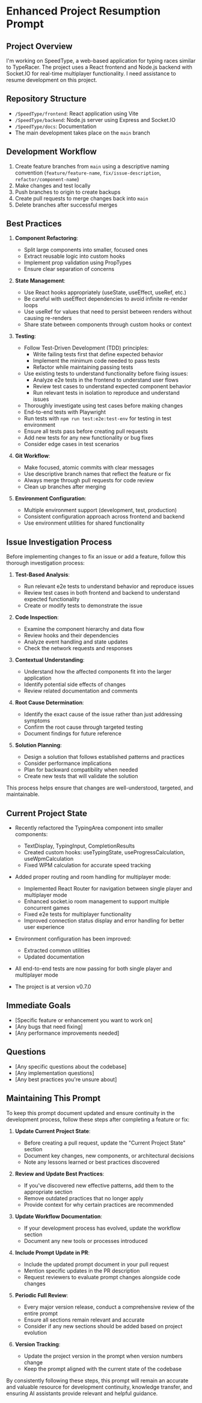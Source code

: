 # Enhanced Project Resumption Prompt

## Project Overview
I'm working on SpeedType, a web-based application for typing races similar to TypeRacer. The project uses a React frontend and Node.js backend with Socket.IO for real-time multiplayer functionality. I need assistance to resume development on this project.

## Repository Structure
- `/SpeedType/frontend`: React application using Vite
- `/SpeedType/backend`: Node.js server using Express and Socket.IO
- `/SpeedType/docs`: Documentation
- The main development takes place on the `main` branch

## Development Workflow
1. Create feature branches from `main` using a descriptive naming convention (`feature/feature-name`, `fix/issue-description`, `refactor/component-name`)
2. Make changes and test locally
3. Push branches to origin to create backups
4. Create pull requests to merge changes back into `main`
5. Delete branches after successful merges

## Best Practices
1. **Component Refactoring**: 
   - Split large components into smaller, focused ones
   - Extract reusable logic into custom hooks
   - Implement prop validation using PropTypes
   - Ensure clear separation of concerns

2. **State Management**:
   - Use React hooks appropriately (useState, useEffect, useRef, etc.)
   - Be careful with useEffect dependencies to avoid infinite re-render loops
   - Use useRef for values that need to persist between renders without causing re-renders
   - Share state between components through custom hooks or context

3. **Testing**:
   - Follow Test-Driven Development (TDD) principles:
     - Write failing tests first that define expected behavior
     - Implement the minimum code needed to pass tests
     - Refactor while maintaining passing tests
   - Use existing tests to understand functionality before fixing issues:
     - Analyze e2e tests in the frontend to understand user flows
     - Review test cases to understand expected component behavior
     - Run relevant tests in isolation to reproduce and understand issues
   - Thoroughly investigate using test cases before making changes
   - End-to-end tests with Playwright
   - Run tests with `npm run test:e2e:test-env` for testing in test environment
   - Ensure all tests pass before creating pull requests
   - Add new tests for any new functionality or bug fixes
   - Consider edge cases in test scenarios

4. **Git Workflow**:
   - Make focused, atomic commits with clear messages
   - Use descriptive branch names that reflect the feature or fix
   - Always merge through pull requests for code review
   - Clean up branches after merging

5. **Environment Configuration**:
   - Multiple environment support (development, test, production)
   - Consistent configuration approach across frontend and backend
   - Use environment utilities for shared functionality

## Issue Investigation Process

Before implementing changes to fix an issue or add a feature, follow this thorough investigation process:

1. **Test-Based Analysis**:
   - Run relevant e2e tests to understand behavior and reproduce issues
   - Review test cases in both frontend and backend to understand expected functionality
   - Create or modify tests to demonstrate the issue

2. **Code Inspection**:
   - Examine the component hierarchy and data flow
   - Review hooks and their dependencies
   - Analyze event handling and state updates
   - Check the network requests and responses

3. **Contextual Understanding**:
   - Understand how the affected components fit into the larger application
   - Identify potential side effects of changes
   - Review related documentation and comments

4. **Root Cause Determination**:
   - Identify the exact cause of the issue rather than just addressing symptoms
   - Confirm the root cause through targeted testing
   - Document findings for future reference

5. **Solution Planning**:
   - Design a solution that follows established patterns and practices
   - Consider performance implications
   - Plan for backward compatibility when needed
   - Create new tests that will validate the solution

This process helps ensure that changes are well-understood, targeted, and maintainable.

## Current Project State
- Recently refactored the TypingArea component into smaller components:
  - TextDisplay, TypingInput, CompletionResults
  - Created custom hooks: useTypingState, useProgressCalculation, useWpmCalculation
  - Fixed WPM calculation for accurate speed tracking

- Added proper routing and room handling for multiplayer mode:
  - Implemented React Router for navigation between single player and multiplayer mode
  - Enhanced socket.io room management to support multiple concurrent games
  - Fixed e2e tests for multiplayer functionality
  - Improved connection status display and error handling for better user experience

- Environment configuration has been improved:
  - Extracted common utilities
  - Updated documentation
  
- All end-to-end tests are now passing for both single player and multiplayer mode
- The project is at version v0.7.0

## Immediate Goals
- [Specific feature or enhancement you want to work on]
- [Any bugs that need fixing]
- [Any performance improvements needed]

## Questions
- [Any specific questions about the codebase]
- [Any implementation questions]
- [Any best practices you're unsure about]

## Maintaining This Prompt

To keep this prompt document updated and ensure continuity in the development process, follow these steps after completing a feature or fix:

1. **Update Current Project State**:
   - Before creating a pull request, update the "Current Project State" section
   - Document key changes, new components, or architectural decisions
   - Note any lessons learned or best practices discovered

2. **Review and Update Best Practices**:
   - If you've discovered new effective patterns, add them to the appropriate section
   - Remove outdated practices that no longer apply
   - Provide context for why certain practices are recommended

3. **Update Workflow Documentation**:
   - If your development process has evolved, update the workflow section
   - Document any new tools or processes introduced

4. **Include Prompt Update in PR**:
   - Include the updated prompt document in your pull request
   - Mention specific updates in the PR description
   - Request reviewers to evaluate prompt changes alongside code changes

5. **Periodic Full Review**:
   - Every major version release, conduct a comprehensive review of the entire prompt
   - Ensure all sections remain relevant and accurate
   - Consider if any new sections should be added based on project evolution

6. **Version Tracking**:
   - Update the project version in the prompt when version numbers change
   - Keep the prompt aligned with the current state of the codebase

By consistently following these steps, this prompt will remain an accurate and valuable resource for development continuity, knowledge transfer, and ensuring AI assistants provide relevant and helpful guidance. 